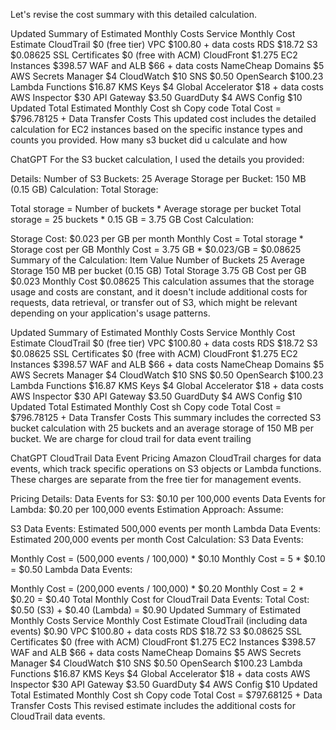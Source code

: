 Let's revise the cost summary with this detailed calculation.

Updated Summary of Estimated Monthly Costs
Service	Monthly Cost Estimate
CloudTrail	$0 (free tier)
VPC	$100.80 + data costs
RDS	$18.72
S3	$0.08625
SSL Certificates	$0 (free with ACM)
CloudFront	$1.275
EC2 Instances	$398.57
WAF and ALB	$66 + data costs
NameCheap Domains	$5
AWS Secrets Manager	$4
CloudWatch	$10
SNS	$0.50
OpenSearch	$100.23
Lambda Functions	$16.87
KMS Keys	$4
Global Accelerator	$18 + data costs
AWS Inspector	$30
API Gateway	$3.50
GuardDuty	$4
AWS Config	$10
Updated Total Estimated Monthly Cost
sh
Copy code
Total Cost = $796.78125 + Data Transfer Costs
This updated cost includes the detailed calculation for EC2 instances based on the specific instance types and counts you provided.
How many s3 bucket did u calculate and how 

ChatGPT
For the S3 bucket calculation, I used the details you provided:

Details:
Number of S3 Buckets: 25
Average Storage per Bucket: 150 MB (0.15 GB)
Calculation:
Total Storage:

Total storage = Number of buckets * Average storage per bucket
Total storage = 25 buckets * 0.15 GB = 3.75 GB
Cost Calculation:

Storage Cost: $0.023 per GB per month
Monthly Cost = Total storage * Storage cost per GB
Monthly Cost = 3.75 GB * $0.023/GB = $0.08625
Summary of the Calculation:
Item	Value
Number of Buckets	25
Average Storage	150 MB per bucket (0.15 GB)
Total Storage	3.75 GB
Cost per GB	$0.023
Monthly Cost	$0.08625
This calculation assumes that the storage usage and costs are constant, and it doesn't include additional costs for requests, data retrieval, or transfer out of S3, which might be relevant depending on your application's usage patterns.

Updated Summary of Estimated Monthly Costs
Service	Monthly Cost Estimate
CloudTrail	$0 (free tier)
VPC	$100.80 + data costs
RDS	$18.72
S3	$0.08625
SSL Certificates	$0 (free with ACM)
CloudFront	$1.275
EC2 Instances	$398.57
WAF and ALB	$66 + data costs
NameCheap Domains	$5
AWS Secrets Manager	$4
CloudWatch	$10
SNS	$0.50
OpenSearch	$100.23
Lambda Functions	$16.87
KMS Keys	$4
Global Accelerator	$18 + data costs
AWS Inspector	$30
API Gateway	$3.50
GuardDuty	$4
AWS Config	$10
Updated Total Estimated Monthly Cost
sh
Copy code
Total Cost = $796.78125 + Data Transfer Costs
This summary includes the corrected S3 bucket calculation with 25 buckets and an average storage of 150 MB per bucket.
We are charge for cloud trail for data event trailing 

ChatGPT
CloudTrail Data Event Pricing
Amazon CloudTrail charges for data events, which track specific operations on S3 objects or Lambda functions. These charges are separate from the free tier for management events.

Pricing Details:
Data Events for S3: $0.10 per 100,000 events
Data Events for Lambda: $0.20 per 100,000 events
Estimation Approach:
Assume:

S3 Data Events: Estimated 500,000 events per month
Lambda Data Events: Estimated 200,000 events per month
Cost Calculation:
S3 Data Events:

Monthly Cost = (500,000 events / 100,000) * $0.10
Monthly Cost = 5 * $0.10 = $0.50
Lambda Data Events:

Monthly Cost = (200,000 events / 100,000) * $0.20
Monthly Cost = 2 * $0.20 = $0.40
Total Monthly Cost for CloudTrail Data Events:
Total Cost: $0.50 (S3) + $0.40 (Lambda) = $0.90
Updated Summary of Estimated Monthly Costs
Service	Monthly Cost Estimate
CloudTrail (including data events)	$0.90
VPC	$100.80 + data costs
RDS	$18.72
S3	$0.08625
SSL Certificates	$0 (free with ACM)
CloudFront	$1.275
EC2 Instances	$398.57
WAF and ALB	$66 + data costs
NameCheap Domains	$5
AWS Secrets Manager	$4
CloudWatch	$10
SNS	$0.50
OpenSearch	$100.23
Lambda Functions	$16.87
KMS Keys	$4
Global Accelerator	$18 + data costs
AWS Inspector	$30
API Gateway	$3.50
GuardDuty	$4
AWS Config	$10
Updated Total Estimated Monthly Cost
sh
Copy code
Total Cost = $797.68125 + Data Transfer Costs
This revised estimate includes the additional costs for CloudTrail data events.

